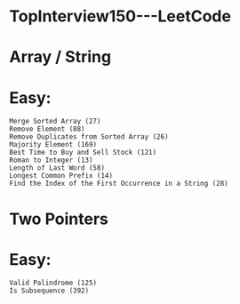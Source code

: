 # TopInterview150---LeetCode

# Array / String
# Easy:
    Merge Sorted Array (27)
    Remove Element (88)
    Remove Duplicates from Sorted Array (26)
    Majority Element (169)
    Best Time to Buy and Sell Stock (121)
    Roman to Integer (13)
    Length of Last Word (58)
    Longest Common Prefix (14)
    Find the Index of the First Occurrence in a String (28)

# Two Pointers
# Easy:
    Valid Palindrome (125)
    Is Subsequence (392)
